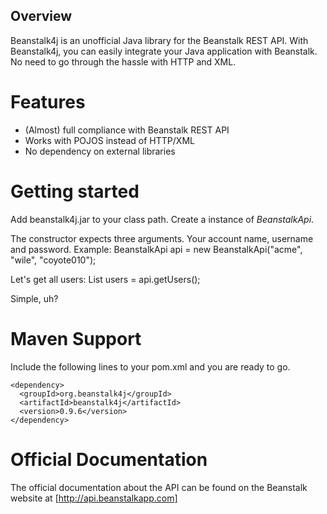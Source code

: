 Overview
--------
Beanstalk4j is an unofficial Java library for the Beanstalk REST API. With Beanstalk4j, you can easily integrate your Java application with Beanstalk. No need to go through the hassle with HTTP and XML.

Features
========
  * (Almost) full compliance with Beanstalk REST API
  * Works with POJOS instead of HTTP/XML
  * No dependency on external libraries

Getting started
===============
Add beanstalk4j.jar to your class path. Create a instance of *BeanstalkApi*.

The constructor expects three arguments. Your account name, username and password. Example:
    BeanstalkApi api = new BeanstalkApi("acme", "wile", "coyote010");

Let's get all users:
    List<User> users = api.getUsers();

Simple, uh?

Maven Support
=============
Include the following lines to your pom.xml and you are ready to go.
```
<dependency>
  <groupId>org.beanstalk4j</groupId>
  <artifactId>beanstalk4j</artifactId>
  <version>0.9.6</version>
</dependency>
```

Official Documentation
======================
The official documentation about the API can be found on the Beanstalk website at [http://api.beanstalkapp.com]
